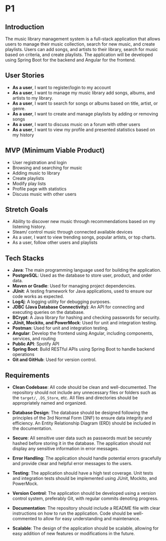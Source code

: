 # P1

## Introduction


The music library management system is a full-stack application that allows users to manage their music collection, search for new music, 
and create playlists. Users can add songs, and artists to their library, search for music based on criteria, and create playlists. 
The application will be developed using Spring Boot for the backend and Angular for the frontend.


## User Stories

- **As a user**, I want to register/login to my account
- **As a user**, I want to manage my music library add songs, albums, and artists to my library.
- **As a user**, I want to search for songs or albums based on title, artist, or genre.
- **As a user**, I want to create and manage playlists by adding or removing songs
- **As a user**, I want to discuss music on a forum with other users
- **As a user**, I want to view my profile and presented statistics based on my history

## MVP (Minimum Viable Product)

- User registration and login
- Browsing and searching for music
- Adding music to library
- Create playlists
- Modify play lists
- Profile page with statistics
- Discuss music with other users

## Stretch Goals

- Ability to discover new music through recommendations based on my listening history.
- Steam/ control music through connected available devices
- As a user, I want to view trending songs, popular artists, or top charts.
- As a user, follow other users and playlists

## Tech Stacks

- **Java**: The main programming language used for building the application.
- **PostgreSQL**: Used as the database to store user, product, and order data.
- **Maven or Gradle**: Used for managing project dependencies.
- **JUnit**: A testing framework for Java applications, used to ensure our code works as expected.
- **Log4j**: A logging utility for debugging purposes.
- **JDBC (Java Database Connectivity)**: An API for connecting and executing queries on the database.
- **BCrypt**: A Java library for hashing and checking passwords for security.
- **JUnit, Mockito, and PowerMock**: Used for unit and integration testing.
- **Postman**: Used for unit and integration testing.
- **Angular**: Develop the frontend using Angular, including components, services, and routing
- **Public API**: Spotify API
- **Spring Boot**: Build RESTful APIs using Spring Boot to handle backend operations
- **Git and GitHub**: Used for version control.

## Requirements

- **Clean Codebase**: All code should be clean and well-documented. The repository should not include any unnecessary files or folders such as the `target/`, `.DS_Store`, etc. All files and directories should be appropriately named and organized.

- **Database Design**: The database should be designed following the principles of the 3rd Normal Form (3NF) to ensure data integrity and efficiency. An Entity Relationship Diagram (ERD) should be included in the documentation.

- **Secure**: All sensitive user data such as passwords must be securely hashed before storing it in the database. The application should not display any sensitive information in error messages.

- **Error Handling**: The application should handle potential errors gracefully and provide clear and helpful error messages to the users.

- **Testing**: The application should have a high test coverage. Unit tests and integration tests should be implemented using JUnit, Mockito, and PowerMock.

- **Version Control**: The application should be developed using a version control system, preferably Git, with regular commits denoting progress.

- **Documentation**: The repository should include a README file with clear instructions on how to run the application. Code should be well-commented to allow for easy understanding and maintenance.

- **Scalable**: The design of the application should be scalable, allowing for easy addition of new features or modifications in the future.

